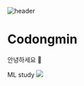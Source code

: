 ![header](https://capsule-render.vercel.app/api?type=waving&color=auto&height=200&section=header&text=codongmin%20render&fontSize=90)

# Codongmin

안녕하세요 👋

ML study 
<img src="https://img.shields.io/badge/Python-3766AB?style=flat-square&logo=Python&logoColor=white"/></a>


